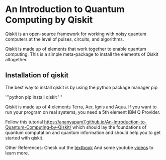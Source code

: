 # An Introduction to Quantum Computing by Qiskit
Qiskit is an open-source framework for working with noisy quantum computers at the level of pulses, circuits, and algorithms.

Qiskit is made up of elements that work together to enable quantum computing. This is a simple meta-package to install the elements of Qiskit altogether.

## Installation of qiskit
The best way to install qiskit is by using the python package manager pip

'''python
pip install qiskit
'''

Qiskit is made up of 4 elements Terra, Aer, Ignis and Aqua. If you want to run your program on real systems, you need a 5th element IBM Q Provider.

Follow this tutorial https://ananyapam7.github.io/An-Introduction-to-Quantum-Computing-by-Qiskit/ which should lay the foundations of quantum computation and quantum information and should help you to get started with qiskit. 

Other References:
Check out the [textbook](https://qiskit.org/textbook/preface.html) 
And some youtube [videos](https://www.youtube.com/playlist?list=PLOFEBzvs-Vvp2xg9-POLJhQwtVktlYGbY) to learn more. 
